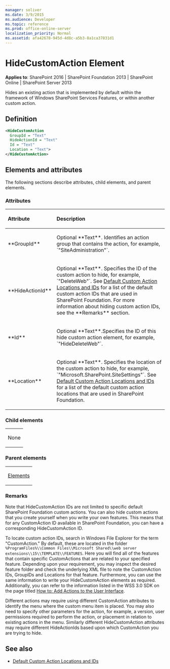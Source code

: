 ```yaml
---
manager: soliver
ms.date: 3/9/2015
ms.audience: Developer
ms.topic: reference
ms.prod: office-online-server
localization_priority: Normal
ms.assetid: afa42678-945d-4d8c-a5b3-8a1ca37831d1
---
```


# HideCustomAction Element

**Applies to**: SharePoint 2016 | SharePoint Foundation 2013 | SharePoint Online | SharePoint Server 2013

Hides an existing action that is implemented by default within the framework of Windows SharePoint Services Features, or within another custom action.

## Definition

```XML
<HideCustomAction
  GroupId = "Text"
  HideActionId = "Text"
  Id = "Text"
  Location = "Text">
</HideCustomAction>
```

## Elements and attributes

The following sections describe attributes, child elements, and parent elements.

### Attributes

<table>
<colgroup>
<col width="20%" />
<col width="80%" />
</colgroup>
<thead>
<tr class="header">
<th align="left"><p>Attribute</p></th>
<th align="left"><p>Description</p></th>
</tr>
</thead>
<tbody>
<tr class="odd">
<td align="left"><p>**GroupId**</p></td>
<td align="left"><p>Optional **Text**. Identifies an action group that contains the action, for example, `"SiteAdministration"`.</p></td>
</tr>
<tr class="even">
<td align="left"><p>**HideActionId**</p></td>
<td align="left"><p>Optional **Text**. Specifies the ID of the custom action to hide, for example, `"DeleteWeb"`. See <a href="default-custom-action-locations-and-ids.md">Default Custom Action Locations and IDs</a> for a list of the default custom action IDs that are used in SharePoint Foundation. For more information about hiding custom action IDs, see the **Remarks** section.</p></td>
</tr>
<tr class="odd">
<td align="left"><p>**Id**</p></td>
<td align="left"><p>Optional **Text**.Specifies the ID of this hide custom action element, for example, `"HideDeleteWeb"`.</p></td>
</tr>
<tr class="even">
<td align="left"><p>**Location**</p></td>
<td align="left"><p>Optional **Text**. Specifies the location of the custom action to hide, for example, `"Microsoft.SharePoint.SiteSettings"`. See <a href="default-custom-action-locations-and-ids.md">Default Custom Action Locations and IDs</a> for a list of the default custom action locations that are used in SharePoint Foundation.</p></td>
</tr>
</tbody>
</table>

### Child elements

<table>
<colgroup>
<col width="100%" />
</colgroup>
<tbody>
<tr class="odd">
<td align="left"><p>None</p></td>
</tr>
</tbody>
</table>

### Parent elements

<table>
<colgroup>
<col width="100%" />
</colgroup>
<tbody>
<tr class="odd">
<td align="left"><p><a href="elements-element-custom-action.md">Elements</a></p></td>
</tr>
</tbody>
</table>

### Remarks

Note that HideCustomAction IDs are not limited to specific default SharePoint Foundation custom actions. You can also hide custom actions that you create yourself when you write your own features. This means that for any CustomAction ID available in SharePoint Foundation, you can have a corresponding HideCustomAction ID.

To locate custom action IDs, search in Windows File Explorer for the term "CustomAction." By default, these are located in the folder `%ProgramFiles%\\Common Files\\Microsoft Shared\\web server extensions\\15\\TEMPLATE\\FEATURES`. Here you will find all of the features that contain specific CustomActions that are related to your specified feature. Depending upon your requirement, you may inspect the desired feature folder and check the underlying XML file to note the CustomAction IDs, GroupIDs and Locations for that feature. Furthermore, you can use the same information to write your HideCustomAction elements as required. Additionally, you can refer to the information listed in the WSS 3.0 SDK on the page titled [How to: Add Actions to the User Interface](http://msdn.microsoft.com/library/b2403912-161d-408f-90ae-6b95c014d054(Office.15).aspx).

Different actions may require using different CustomAction attributes to identify the menu where the custom menu item is placed. You may also need to specify other parameters for the action, for example, a version, user permissions required to perform the action, or placement in relation to existing actions in the menu. Similarly different HideCustomAction attributes may require different HideActionIds based upon which CustomAction you are trying to hide.


## See also

- [Default Custom Action Locations and IDs](default-custom-action-locations-and-ids.md)








